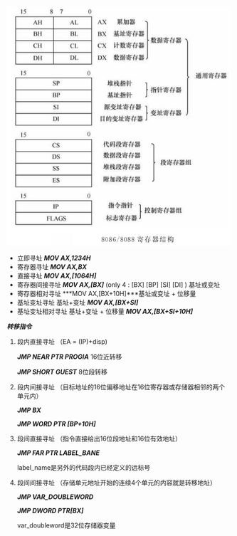 <img src="./images/8086寄存器结构.png" style="zoom:80%;" />

- 立即寻址  ***MOV AX,1234H***
- 寄存器寻址  ***MOV AX,BX***
- 直接寻址  ***MOV AX,[1064H]***
- 寄存器间接寻址  ***MOV AX,[BX]*** (only 4 :  [BX] [BP] [SI] [DI] )  基址或变址
- 寄存器相对寻址   ***MOV AX,[BX+10H]***基址或变址 + 位移量
- 基址变址寻址 基址+变址  ***MOV AX,[BX+SI]***
- 基址变址相对寻址 基址+变址 + 位移量  ***MOV AX,[BX+SI+10H]***



***转移指令***

1. 段内直接寻址 （EA = (IP)+disp)

   ***JMP NEAR PTR PROGIA***   16位近转移

   ***JMP SHORT GUEST***   8位段转移

2. 段内间接寻址 （目标地址的16位偏移地址在16位寄存器或存储器相邻的两个单元内）

   ***JMP BX***

   ***JMP WORD PTR [BP+10H]***

3. 段间直接寻址 （指令直接给出16位段地址和16位有效地址）

   ***JMP FAR PTR LABEL_BANE***

   label_name是另外的代码段内已经定义的远标号

4. 段间间接寻址 （存储单元地址开始的连续4个单元的内容就是转移地址）

   ***JMP VAR_DOUBLEWORD***

   ***JMP DWORD PTR[BX]***

   var_doubleword是32位存储器变量













